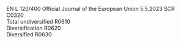 EN  L 120/400 Official Journal of the European Union 5.5.2023
 SCR  
C0320  
Total undiversified  R0610  
Diversification  R0620  
Diversified  R0630